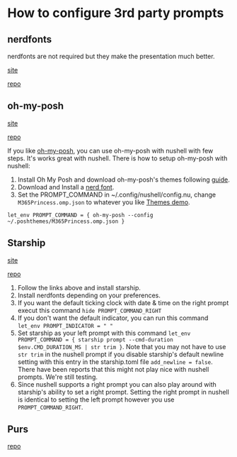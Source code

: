 # How to configure 3rd party prompts

## nerdfonts

nerdfonts are not required but they make the presentation much better.

[site](https://www.nerdfonts.com)

[repo](https://github.com/ryanoasis/nerd-fonts)

## oh-my-posh

[site](ttps://ohmyposh.dev/)

[repo](https://github.com/JanDeDobbeleer/oh-my-posh)

If you like [oh-my-posh](https://ohmyposh.dev/), you can use oh-my-posh with nushell with few steps. It's works great with nushell. There is how to setup oh-my-posh with nushell:

1. Install Oh My Posh and download oh-my-posh's themes following [guide](https://ohmyposh.dev/docs/linux#installation).
2. Download and Install a [nerd font](https://github.com/ryanoasis/nerd-fonts).
3. Set the PROMPT_COMMAND in ~/.config/nushell/config.nu, change `M365Princess.omp.json` to whatever you like [Themes demo](https://ohmyposh.dev/docs/themes).

```
let_env PROMPT_COMMAND = { oh-my-posh --config ~/.poshthemes/M365Princess.omp.json }
```

## Starship

[site](https://starship.rs/)

[repo](https://github.com/starship/starship)

1. Follow the links above and install starship.
2. Install nerdfonts depending on your preferences.
3. If you want the default ticking clock with date & time on the right prompt execut this command `hide PROMPT_COMMAND_RIGHT`
4. If you don't want the default indicator, you can run this command `let_env PROMPT_INDICATOR = " "`
5. Set starship as your left prompt with this command `let_env PROMPT_COMMAND = { starship prompt --cmd-duration $env.CMD_DURATION_MS | str trim }`. Note that you may not have to use `str trim` in the nushell prompt if you disable starship's default newline setting with this entry in the starship.toml file `add_newline = false`. There have been reports that this might not play nice with nushell prompts. We're still testing.
6. Since nushell supports a right prompt you can also play around with starship's ability to set a right prompt. Setting the right prompt in nushell is identical to setting the left prompt however you use `PROMPT_COMMAND_RIGHT`.

## Purs

[repo](https://github.com/xcambar/purs)

